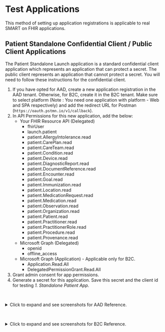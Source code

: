 # Test Applications 

This method of setting up application registrations is applicable to real SMART on FHIR applications.

## Patient Standalone Confidential Client / Public Client Applications

The Patient Standalone Launch application is a standard confidential client application which represents an application that can protect a secret. The public client represents an application that cannot protect a secret. You will need to follow these instructions for the confidential client. 

1. If you have opted for AAD, create a new application registration in the AAD tenant. Otherwise, for B2C, create it in the B2C tenant. Make sure to select platform (Note : You need one application with platform - Web and SPA respectively) and add the redirect URL for Postman (`https://oauth.pstmn.io/v1/callback`).
1. In API Permissions for this new application, add the below:
    - Your FHIR Resource API (Delegated)
        - fhirUser
        - launch.patient
        - patient.AllergyIntolerance.read
        - patient.CarePlan.read
        - patient.CareTeam.read
        - patient.Condition.read
        - patient.Device.read
        - patient.DiagnosticReport.read
        - patient.DocumentReference.read
        - patient.Encounter.read
        - patient.Goal.read
        - patient.Immunization.read
        - patient.Location.read
        - patient.MedicationRequest.read
        - patient.Medication.read
        - patient.Observation.read
        - patient.Organization.read
        - patient.Patient.read
        - patient.Practitioner.read
        - patient.PractitionerRole.read
        - patient.Procedure.read
        - patient.Provenance.read
    - Microsoft Graph (Delegated)
        - openid
        - offline_access
    - Microsoft Graph (Application) - Applicable only for B2C.
        - Application.Read.All
        - DelegatedPermissionGrant.Read.All 
1. Grant admin consent for app permissions.
1. Generate a secret for this application. Save this secret and the client id for testing *1. Standalone Patient App*.

<br /><details><summary>Click to expand and see screenshots for AAD Reference.</summary>
![](./images/5_confidential_client_1.png)
![](./images/5_client_confidental_app_scopes.png)
</details>

<br /><details><summary>Click to expand and see screenshots for B2C Reference.</summary>
![](./images/5_confidential_client_1_b2c.png)
![](./images/5_client_confidental_app_scopes_b2c.png)
</details>